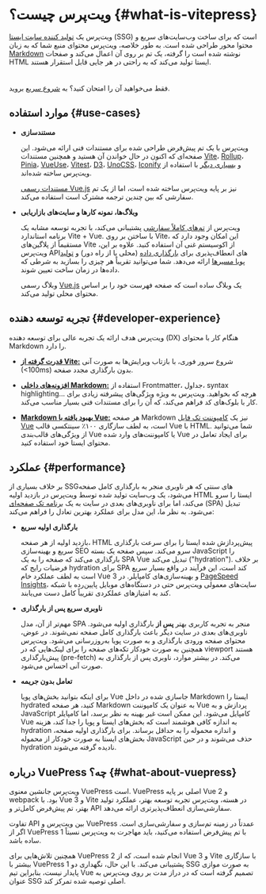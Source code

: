 # ویت‌پرس چیست؟ {#what-is-vitepress}

ویت‌پرس یک [تولید کننده سایت ایستا](https://en.wikipedia.org/wiki/Static_site_generator) (SSG) است که برای ساخت وب‌سایت‌های سریع و محتوا محور طراحی شده است. به طور خلاصه، ویت‌پرس محتوای منبع شما که به زبان [Markdown](https://en.wikipedia.org/wiki/Markdown) نوشته شده است را گرفته، یک تم بر روی آن اعمال می‌کند و صفحات HTML ایستا تولید می‌کند که به راحتی در هر جایی قابل استقرار هستند.

<div class="tip custom-block" style="padding-top: 8px">

فقط می‌خواهید آن را امتحان کنید؟ به [شروع سریع](./getting-started) بروید.

</div>

## موارد استفاده {#use-cases}

- **مستندسازی**

  ویت‌پرس با یک تم پیش‌فرض طراحی شده برای مستندات فنی ارائه می‌شود. این صفحه‌ای که اکنون در حال خواندن آن هستید و همچنین مستندات [Vite](https://vitejs.dev/)، [Rollup](https://rollupjs.org/)، [Pinia](https://pinia.vuejs.org/)، [VueUse](https://vueuse.org/)، [Vitest](https://vitest.dev/)، [D3](https://d3js.org/)، [UnoCSS](https://unocss.dev/)، [Iconify](https://iconify.design/) و [بسیاری دیگر](https://www.vuetelescope.com/explore?framework.slug=vitepress) با استفاده از ویت‌پرس ساخته شده‌اند.

  [مستندات رسمی Vue.js](https://vuejs.org/) نیز بر پایه ویت‌پرس ساخته شده است، اما از یک تم سفارشی که بین چندین ترجمه مشترک است استفاده می‌کند.

- **وبلاگ‌ها، نمونه کارها و سایت‌های بازاریابی**

  ویت‌پرس از [تم‌های کاملاً سفارشی](./custom-theme) پشتیبانی می‌کند، با تجربه توسعه مشابه یک برنامه استاندارد Vite + Vue. با ساختن بر روی Vite، این امکان وجود دارد که مستقیماً از پلاگین‌های Vite از اکوسیستم غنی آن استفاده کنید. علاوه بر این، ویت‌پرس API‌های انعطاف‌پذیری برای [بارگذاری داده](./data-loading) (محلی یا از راه دور) و [تولید پویا مسیرها](./routing#dynamic-routes) ارائه می‌دهد. شما می‌توانید تقریباً هر چیزی را بسازید به شرطی که داده‌ها در زمان ساخت تعیین شوند.

  وبلاگ رسمی [Vue.js](https://blog.vuejs.org/) یک وبلاگ ساده است که صفحه فهرست خود را بر اساس محتوای محلی تولید می‌کند.

## تجربه توسعه دهنده {#developer-experience}

ویت‌پرس هدف ارائه یک تجربه عالی برای توسعه دهنده (DX) هنگام کار با محتوای Markdown را دارد.

- **[قدرت گرفته از Vite:](https://vitejs.dev/)** شروع سرور فوری، با بازتاب ویرایش‌ها به صورت آنی (<100ms) بدون بارگذاری مجدد صفحه.

- **[افزونه‌های داخلی Markdown:](./markdown)** استفاده از Frontmatter، جداول، syntax highlighting... هرچه که بخواهید. ویت‌پرس به ویژه ویژگی‌های پیشرفته زیادی برای کار با بلوک‌های کد فراهم می‌کند، که آن را برای مستندات فنی بسیار مناسب می‌کند.

- **[Markdown بهبود یافته با Vue:](./using-vue)** هر صفحه Markdown نیز یک [کامپوننت تک فایل Vue](https://vuejs.org/guide/scaling-up/sfc.html) است، به لطف سازگاری ۱۰۰٪ سینتکسی قالب Vue با HTML. شما می‌توانید از ویژگی‌های قالب‌بندی Vue یا کامپوننت‌های وارد شده Vue برای ایجاد تعامل در محتوای ایستا خود استفاده کنید.

## عملکرد {#performance}

بر خلاف بسیاری از SSG‌های سنتی که هر ناوبری منجر به بارگذاری کامل صفحه می‌شود، یک وب‌سایت تولید شده توسط ویت‌پرس در بازدید اولیه HTML ایستا را سرو می‌کند، اما برای ناوبری‌های بعدی در سایت به یک [برنامه تک صفحه‌ای](https://en.wikipedia.org/wiki/Single-page_application) (SPA) تبدیل می‌شود. به نظر ما، این مدل برای عملکرد بهترین تعادل را فراهم می‌کند:

- **بارگذاری اولیه سریع**

  بازدید اولیه از هر صفحه، HTML پیش‌پردازش شده ایستا را برای سرعت بارگذاری سریع و بهینه‌سازی SEO سرو می‌کند. سپس صفحه یک بسته JavaScript را بارگذاری می‌کند که صفحه را به یک SPA Vue تبدیل می‌کند ("hydration"). بر خلاف فرضیات رایج که hydration برای SPA کند است، این فرآیند در واقع بسیار سریع است به لطف عملکرد خام Vue 3 و بهینه‌سازی‌های کامپایلر. در [PageSpeed Insights](https://pagespeed.web.dev/report?url=https%3A%2F%2Fvitepress.dev%2F)، سایت‌های معمولی ویت‌پرس حتی در دستگاه‌های موبایل پایین‌رده با شبکه کند به امتیازهای عملکردی تقریباً کامل دست می‌یابند.

- **ناوبری سریع پس از بارگذاری**

  مهم‌تر از آن، مدل SPA منجر به تجربه کاربری بهتر **پس از** بارگذاری اولیه می‌شود. ناوبری‌های بعدی در سایت دیگر باعث بارگذاری کامل صفحه نمی‌شوند. در عوض، محتوای صفحه ورودی بارگذاری و به صورت پویا به‌روزرسانی می‌شود. ویت‌پرس همچنین به صورت خودکار تکه‌های صفحه را برای لینک‌هایی که در viewport هستند پیش‌بارگذاری (pre-fetch) می‌کند. در بیشتر موارد، ناوبری پس از بارگذاری به صورت آنی احساس می‌شود.

- **تعامل بدون جریمه**

  برای اینکه بتوانید بخش‌های پویا Vue جاسازی شده در داخل Markdown ایستا را hydrated کنید، هر صفحه Markdown به عنوان یک کامپوننت Vue پردازش و به JavaScript کامپایل می‌شود. این ممکن است غیر بهینه به نظر برسد، اما کامپایلر Vue به اندازه کافی هوشمند است که بخش‌های ایستا و پویا را جدا کند، هزینه hydration و اندازه محموله را به حداقل برساند. برای بارگذاری اولیه صفحه، بخش‌های ایستا به صورت خودکار از محموله JavaScript حذف می‌شوند و در حین hydration نادیده گرفته می‌شوند.

## درباره VuePress چه؟ {#what-about-vuepress}

ویت‌پرس جانشین معنوی VuePress است. VuePress اصلی بر پایه Vue 2 و webpack بود. با Vue 3 و Vite در هسته، ویت‌پرس تجربه توسعه بهتر، عملکرد تولید بهتر، تم پیش‌فرض کامل‌تر و API سفارشی‌سازی انعطاف‌پذیرتری ارائه می‌دهد.

تفاوت API بین ویت‌پرس و VuePress عمدتاً در زمینه تم‌سازی و سفارشی‌سازی است. اگر از VuePress 1 با تم پیش‌فرض استفاده می‌کنید، باید مهاجرت به ویت‌پرس نسبتاً ساده باشد.

همچنین تلاش‌هایی برای VuePress 2 انجام شده است، که از Vue 3 و Vite با سازگاری بیشتر با VuePress 1 پشتیبانی می‌کند. با این حال، نگهداری دو SSG به صورت موازی پایدار نیست، بنابراین تیم Vue تصمیم گرفته است که در دراز مدت بر روی ویت‌پرس به عنوان SSG اصلی توصیه شده تمرکز کند.
